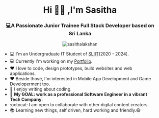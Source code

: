 <h1 align="center">Hi 🙋‍♂️ ,I'm Sasitha</h1>
<h3 align="center">💻A Passionate Junior Trainee Full Stack Developer based on Sri Lanka</h3>

<p align="center"> <img src="https://komarev.com/ghpvc/?username=sasithalakshan&label=Profile%20views&color=0e75b6&style=flat" alt="sasithalakshan" /> </p>

- :computer: I'm an Undergraduate IT Student of [SLIIT](https://www.sliit.lk)(2020 - 2024).
- :computer: Currently I'm working on my [Portfolio](https://SasithaLakshan.github.com).
- :heart: I love to code, design prototypes, build websites and web applications.
- :heart: Beside those, I'm interested in Mobile App Development and Game Developerment too.
- :pencil: I enjoy writing about coding.
- :electric_plug: **My GOAL: work as a professional Software Engineer in a vibrant Tech Company**.
- :octocat: I am open to collaborate with other digital content creators.
- :books: Learning new things, self driven, hard working and friendly.:smiley:
